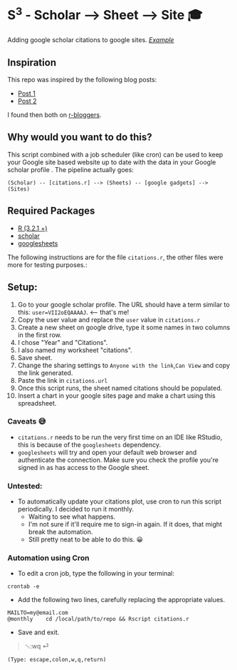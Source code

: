 # S<sup>3</sup> - Scholar --> Sheet --> Site 🎓
Adding google scholar citations to google sites. [*Example*](http://www.sunitjain.com/publications)

## Inspiration
This repo was inspired by the following blog posts:

- [Post 1](http://tuxette.nathalievilla.org/?p=1682)
- [Post 2](http://rogiersbart.blogspot.fr/2015/05/put-google-scholar-citations-on-your.html)

I found then both on [r-bloggers](http://www.r-bloggers.com/).


## Why would you want to do this?
This script combined with a job scheduler (like cron) can be used to keep your Google site based website up to date with the data in your Google scholar profile	. The pipeline actually goes:

`(Scholar) -- [citations.r] --> (Sheets) -- [google gadgets] --> (Sites)`

## Required Packages
- [R (3.2.1 +)](https://www.r-project.org/)
- [scholar](https://cran.r-project.org/web/packages/scholar/index.html)
- [googlesheets](https://cran.r-project.org/web/packages/googlesheets/index.html)

The following instructions are for the file `citations.r`, the other files were more for testing purposes.:

## Setup: 
1. Go to your google scholar profile. The URL should have a term similar to this: `user=VII2oEQAAAAJ`. <-- that's me!
2. Copy the user value and replace the `user` value in `citations.r`
3. Create a new sheet on google drive, type it some names in two columns in the first row.
  3. I chose "Year" and "Citations".
  3. I also named my worksheet "citations".
  3. Save sheet.
4. Change the sharing settings to `Anyone with the link`,`Can View` and copy the link generated.
5. Paste the link in `citations.url`
6. Once this script runs, the sheet named citations should be populated.
7. Insert a chart in your google sites page and make a chart using this spreadsheet.

### Caveats 😅
- `citations.r` needs to be run the very first time on an IDE like RStudio, this is because of the `googlesheets` dependency.
- `googlesheets` will try and open your default web browser and authenticate the connection. Make sure you check the profile you're signed in as has access to the Google sheet.

### Untested:
- To automatically update your citations plot, use cron to run this script periodically. I decided to run it monthly. 
  - Waiting to see what happens.
  - I'm not sure if it'll require me to sign-in again. If it does, that might break the automation.
  - Still pretty neat to be able to do this. 😀
  
### Automation using Cron
- To edit a cron job, type the following in your terminal:
```Shell
crontab -e
```
- Add the following two lines, carefully replacing the appropriate values.
```Shell
MAILTO=my@email.com
@monthly	cd /local/path/to/repo && Rscript citations.r
```
- Save and exit.
>␛:wq ⏎

	(Type: escape,colon,w,q,return)